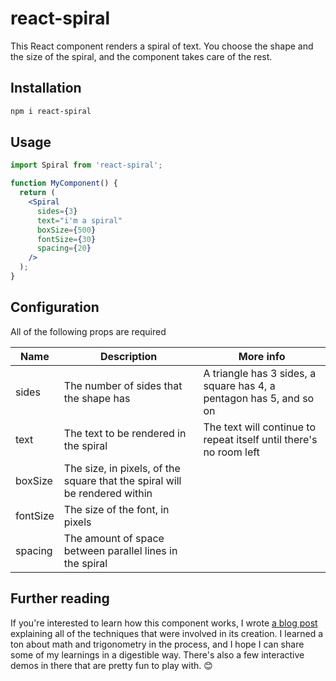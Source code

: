 # react-spiral

This React component renders a spiral of text. You choose the shape and the size of the spiral, and the component takes care of the rest.

## Installation

```bash
npm i react-spiral
```

## Usage

```jsx
import Spiral from 'react-spiral';

function MyComponent() {
  return (
    <Spiral
      sides={3}
      text="i'm a spiral"
      boxSize={500}
      fontSize={30}
      spacing={20}
    />
  );
}
```

## Configuration

All of the following props are required

| Name | Description | More info |
| - | - | - |
| sides | The number of sides that the shape has | A triangle has 3 sides, a square has 4, a pentagon has 5, and so on |
| text | The text to be rendered in the spiral | The text will continue to repeat itself until there's no room left |
| boxSize | The size, in pixels, of the square that the spiral will be rendered within | |
| fontSize | The size of the font, in pixels | |
| spacing | The amount of space between parallel lines in the spiral | |

## Further reading

If you're interested to learn how this component works, I wrote [a blog post](https://trevorblades.com/lab/spiral-into-madness) explaining all of the techniques that were involved in its creation. I learned a ton about math and trigonometry in the process, and I hope I can share some of my learnings in a digestible way. There's also a few interactive demos in there that are pretty fun to play with. 😊
